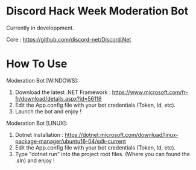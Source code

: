 # Discord Hack Week Moderation Bot

Currently in developpment.

Core : https://github.com/discord-net/Discord.Net

# How To Use

Moderation Bot [WINDOWS]:
1. Download the latest .NET Framework : https://www.microsoft.com/fr-fr/download/details.aspx?id=56116
2. Edit the App.config file with your bot credentials (Token, Id, etc).
3. Launch the bot and enjoy !

Moderation Bot [LINUX]:
1. Dotnet Installation : https://dotnet.microsoft.com/download/linux-package-manager/ubuntu16-04/sdk-current
2. Edit the App.config file with your bot credentials (Token, Id, etc).
3. Type "dotnet run" into the project root files. (Where you can found the .sln) and enjoy !

